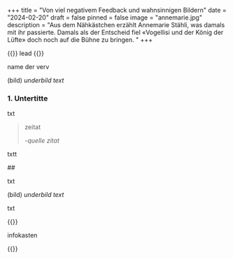 +++
title = "Von viel negativem Feedback und wahnsinnigen Bildern"
date = "2024-02-20"
draft = false
pinned = false
image = "annemarie.jpg"
description = "Aus dem Nähkästchen erzählt Annemarie Stähli, was damals mit ihr passierte. Damals als der Entscheid fiel «Vogellisi und der König der Lüfte» doch noch auf die Bühne zu bringen. "
+++


{{<lead>}} lead {{</lead>}}

name der verv

(bild)
*underbild text*

### 1. Untertitte

txt

> zeitat
>
> *\-quelle zitat*

txtt

\##

txt

(bild)
*underbild text*

txt

{{<box>}}

infokasten

{{</box>}}